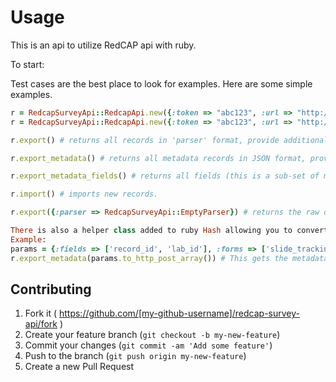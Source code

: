 # Usage

This is an api to utilize RedCAP api with ruby.

To start:

Test cases are the best place to look for examples. Here are some simple examples.

```ruby
r = RedcapSurveyApi::RedcapApi.new({:token => "abc123", :url => "http://localhost/redcap/api"}) # Authentication token provided by RedCAP, server API url.
r = RedcapSurveyApi::RedcapApi.new({:token => "abc123", :url => "http://localhost/redcap/api", :parser => JSON}) # Set the parser, default is JSON, other parsers are Nokogiri::XML, CSV, RedcapSurveyApi::EmptyParser. See tests for examples.

r.export() # returns all records in 'parser' format, provide additional hash of parameters in you want to override or add any additional RedCAP options.

r.export_metadata() # returns all metadata records in JSON format, provide additional hash of parameters in you want to override or add any additional RedCAP options.

r.export_metadata_fields() # returns all fields (this is a sub-set of metadata). 

r.import() # imports new records.

r.export({:parser => RedcapSurveyApi::EmptyParser}) # returns the raw data, this allows you to get data without going through the parser.

There is also a helper class added to ruby Hash allowing you to convert a ruby array to a http-post style array. I created this after having some issues filtering on 'forms' and 'fields'
Example:
params = {:fields => ['record_id', 'lab_id'], :forms => ['slide_tracking', 'id_shipping']} # This is the data I want to send to RedCAP, limiting the fields and forms
r.export_metadata(params.to_http_post_array()) # This gets the metadata for only those fields/forms by using the newly added method on Hash 'to_http_post_array'.
```

## Contributing

1. Fork it ( https://github.com/[my-github-username]/redcap-survey-api/fork )
2. Create your feature branch (`git checkout -b my-new-feature`)
3. Commit your changes (`git commit -am 'Add some feature'`)
4. Push to the branch (`git push origin my-new-feature`)
5. Create a new Pull Request
